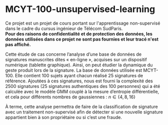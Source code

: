 # MCYT-100-unsupervised-learning

Ce projet est un projet de cours portant sur l'apprentissage non-supervisé dans le cadre du cursus ingénieur de Télécom SudParis. </br>
**Pour des raisons de confidentialité et de protection des données, les données utilisées dans ce projet ne sont pas fournies et leur tracé n'est pas affiché.**

Cette étude de cas concerne l’analyse d’une base de données de signatures manuscrites dites « en-ligne », acquises sur un dispositif numérique (tablette graphique). Ainsi, on peut étudier la dynamique du geste produit lors de la signature. La base de données utilisée est MCYT-100. Elle contient 100 sujets ayant chacun réalisé 25 signatures de référence. Ajoutées à ces signatures, nous est fourni la complexité des 2500 signatures (25 signatures authentiques des 100 personnes) qui a été calculée avec le modèle GMM couplé à la mesure d’entropie différentielle, et cela pour différents nombres de gaussiennes : $n \in \{4,8,16\}$

À terme, cette analyse permettra de faire de la classification de signature avec un traitement non-supervisé afin de détecter si une nouvelle signature appartient bien à son propriétaire ou si c’est une fraude.
